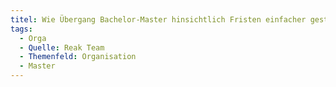 ```yaml
---
titel: Wie Übergang Bachelor-Master hinsichtlich Fristen einfacher gestalten
tags:
  - Orga
  - Quelle: Reak Team
  - Themenfeld: Organisation
  - Master
---
```

